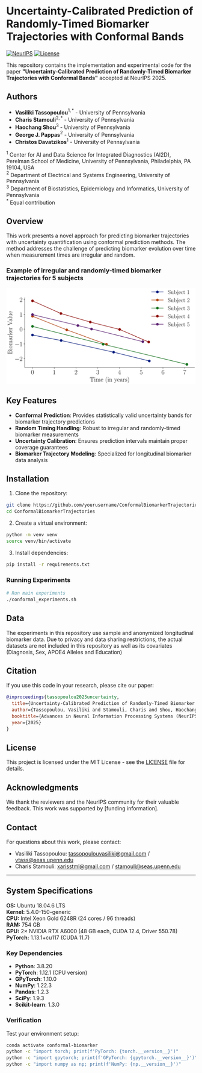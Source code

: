 # Uncertainty-Calibrated Prediction of Randomly-Timed Biomarker Trajectories with Conformal Bands

[![NeurIPS](https://img.shields.io/badge/NeurIPS-2025-blue.svg)](https://neurips.cc/)
[![License](https://img.shields.io/badge/License-MIT-green.svg)](LICENSE)

This repository contains the implementation and experimental code for the paper **"Uncertainty-Calibrated Prediction of Randomly-Timed Biomarker Trajectories with Conformal Bands"** accepted at NeurIPS 2025.

## Authors

- **Vasiliki Tassopoulou**$^{1,*}$ - University of Pennsylvania
- **Charis Stamouli**$^{2,*}$ - University of Pennsylvania  
- **Haochang Shou**$^{3}$ - University of Pennsylvania
- **George J. Pappas**$^{2}$ - University of Pennsylvania
- **Christos Davatzikos**$^{1}$ - University of Pennsylvania

$^{1}$ Center for AI and Data Science for Integrated Diagnostics (AI2D), Perelman School of Medicine, University of Pennsylvania, Philadelphia, PA 19104, USA  
$^{2}$ Department of Electrical and Systems Engineering, University of Pennsylvania  
$^{3}$ Department of Biostatistics, Epidemiology and Informatics, University of Pennsylvania  
$^{*}$ Equal contribution

## Overview

This work presents a novel approach for predicting biomarker trajectories with uncertainty quantification using conformal prediction methods. The method addresses the challenge of predicting biomarker evolution over time when measurement times are irregular and random.

### Example of irregular and randomly-timed biomarker trajectories for 5 subjects
![Irregular and Randomly-timed Biomarker Trajectories](IrregularPatientTrajectories.png)


## Key Features

- **Conformal Prediction**: Provides statistically valid uncertainty bands for biomarker trajectory predictions
- **Random Timing Handling**: Robust to irregular and randomly-timed biomarker measurements
- **Uncertainty Calibration**: Ensures prediction intervals maintain proper coverage guarantees
- **Biomarker Trajectory Modeling**: Specialized for longitudinal biomarker data analysis


## Installation

1. Clone the repository:
```bash
git clone https://github.com/yourusername/ConformalBiomarkerTrajectories.git
cd ConformalBiomarkerTrajectories
```

2. Create a virtual environment:
```bash
python -m venv venv
source venv/bin/activate  
```

3. Install dependencies:
```bash
pip install -r requirements.txt
```


### Running Experiments

```bash
# Run main experiments
./conformal_experiments.sh 
```

## Data

The experiments in this repository use sample and anonymized longitudinal biomarker data. Due to privacy and data sharing restrictions, the actual datasets are not included in this repository as well as its covariates (Diagnosis, Sex, APOE4 Alleles and Education)

## Citation

If you use this code in your research, please cite our paper:

```bibtex
@inproceedings{tassopoulou2025uncertainty,
  title={Uncertainty-Calibrated Prediction of Randomly-Timed Biomarker Trajectories with Conformal Bands},
  author={Tassopoulou, Vasiliki and Stamouli, Charis and Shou, Haochang and Pappas, George J and Davatzikos, Christos},
  booktitle={Advances in Neural Information Processing Systems (NeurIPS)},
  year={2025}
}
```

## License

This project is licensed under the MIT License - see the [LICENSE](LICENSE) file for details.

## Acknowledgments

We thank the reviewers and the NeurIPS community for their valuable feedback. This work was supported by [funding information].

## Contact

For questions about this work, please contact:
- Vasiliki Tassopoulou: tassopoulouvasiliki@gmail.com / vtass@seas.upenn.edu
- Charis Stamouli: xarisstml@gmail.com / stamouli@seas.upenn.edu

---

## System Specifications

**OS:** Ubuntu 18.04.6 LTS  
**Kernel:** 5.4.0-150-generic  
**CPU:** Intel Xeon Gold 6248R (24 cores / 96 threads)  
**RAM:** 754 GB  
**GPU:** 2× NVIDIA RTX A6000 (48 GB each, CUDA 12.4, Driver 550.78)  
**PyTorch:** 1.13.1+cu117 (CUDA 11.7)

### Key Dependencies

- **Python**: 3.8.20
- **PyTorch**: 1.12.1 (CPU version)
- **GPyTorch**: 1.10.0
- **NumPy**: 1.22.3
- **Pandas**: 1.2.3
- **SciPy**: 1.9.3
- **Scikit-learn**: 1.3.0

### Verification

Test your environment setup:

```bash
conda activate conformal-biomarker
python -c "import torch; print(f'PyTorch: {torch.__version__}')"
python -c "import gpytorch; print(f'GPyTorch: {gpytorch.__version__}')"
python -c "import numpy as np; print(f'NumPy: {np.__version__}')"
```
